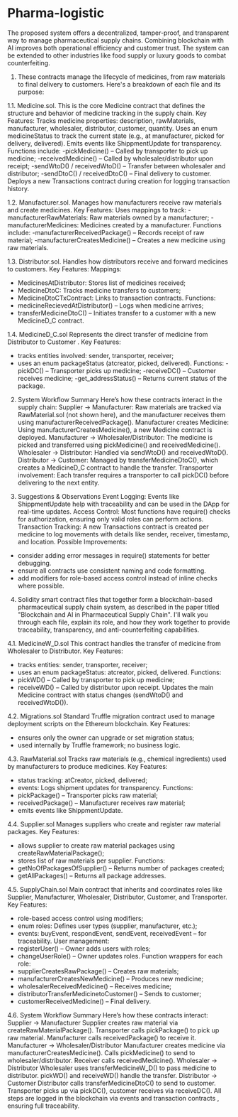 # Pharma-logistic
The proposed system offers a decentralized, tamper-proof, and transparent way to manage pharmaceutical supply chains. Combining blockchain with AI improves both operational efficiency and customer trust. The system can be extended to other industries like food supply or luxury goods to combat counterfeiting.

1. These contracts manage the lifecycle of medicines, from raw materials to final delivery to customers. Here's a breakdown of each file and its purpose:

1.1.  Medicine.sol. This is the core Medicine contract that defines the structure and behavior of medicine tracking in the supply chain. 
Key Features:  Tracks medicine properties: description, rawMaterials, manufacturer, wholesaler, distributor, customer, quantity. Uses an enum medicineStatus to track the current state (e.g., at manufacturer, picked for delivery, delivered). Emits events like ShippmentUpdate for transparency.
Functions include:
-pickMedicine() – Called by transporter to pick up medicine;
-receivedMedicine() – Called by wholesaler/distributor upon receipt;
-sendWtoD() / receivedWtoD() – Transfer between wholesaler and distributor;
-sendDtoC() / receivedDtoC() – Final delivery to customer.
Deploys a new Transactions contract during creation for logging transaction history.

1.2. Manufacturer.sol. Manages how manufacturers receive raw materials and create medicines.
Key Features: Uses mappings to track:
-manufacturerRawMaterials: Raw materials owned by a manufacturer;
-manufacturerMedicines: Medicines created by a manufacturer.
Functions include:
-manufacturerReceivedPackage() – Records receipt of raw material;
-manufacturerCreatesMedicine() – Creates a new medicine using raw materials.

1.3. Distributor.sol. Handles how distributors receive and forward medicines to customers.
Key Features: Mappings:
- MedicinesAtDistributor: Stores list of medicines received;
- MedicineDtoC: Tracks medicine transfers to customers;
- MedicineDtoCTxContract: Links to transaction contracts.
Functions:
- medicineRecievedAtDistributor() – Logs when medicine arrives;
- transferMedicineDtoC() – Initiates transfer to a customer with a new MedicineD_C contract.

1.4. MedicineD_C.sol
Represents the direct transfer of medicine from Distributor to Customer .
Key Features:
- tracks entities involved: sender, transporter, receiver;
- uses an enum packageStatus (atcreator, picked, delivered).
Functions:
-pickDC() – Transporter picks up medicine;
-receiveDC() – Customer receives medicine;
-get_addressStatus() – Returns current status of the package.

2. System Workflow Summary
Here’s how these contracts interact in the supply chain:
Supplier → Manufacturer: Raw materials are tracked via RawMaterial.sol (not shown here), and the manufacturer receives them using manufacturerReceivedPackage().
Manufacturer creates Medicine: Using manufacturerCreatesMedicine(), a new Medicine contract is deployed.
Manufacturer → Wholesaler/Distributor: The medicine is picked and transferred using pickMedicine() and receivedMedicine().
Wholesaler → Distributor: Handled via sendWtoD() and receivedWtoD().
Distributor → Customer: Managed by transferMedicineDtoC(), which creates a MedicineD_C contract to handle the transfer.
Transporter involvement: Each transfer requires a transporter to call pickDC() before delivering to the next entity.

3. Suggestions & Observations
Event Logging: Events like ShippmentUpdate help with traceability and can be used in the DApp for real-time updates.
Access Control: Most functions have require() checks for authorization, ensuring only valid roles can perform actions.
Transaction Tracking: A new Transactions contract is created per medicine to log movements with details like sender, receiver, timestamp, and location.
Possible Improvements:
- consider adding error messages in require() statements for better debugging.
- ensure all contracts use consistent naming and code formatting.
- add modifiers for role-based access control instead of inline checks where possible.

4. Solidity smart contract files that together form a blockchain-based pharmaceutical supply chain system, as described in the paper titled "Blockchain and AI in Pharmaceutical Supply Chain". I'll walk you through each file, explain its role, and how they work together to provide traceability, transparency, and anti-counterfeiting capabilities.

4.1. MedicineW_D.sol
This contract handles the transfer of medicine from Wholesaler to Distributor.
Key Features:
- tracks entities: sender, transporter, receiver;
- uses an enum packageStatus: atcreator, picked, delivered.
Functions:
- pickWD() – Called by transporter to pick up medicine;
- receiveWD() – Called by distributor upon receipt.
Updates the main Medicine contract with status changes (sendWtoD() and receivedWtoD()).

4.2. Migrations.sol
Standard Truffle migration contract used to manage deployment scripts on the Ethereum blockchain.
Key Features:
- ensures only the owner can upgrade or set migration status;
- used internally by Truffle framework; no business logic.

4.3. RawMaterial.sol
Tracks raw materials (e.g., chemical ingredients) used by manufacturers to produce medicines.
Key Features:
- status tracking: atCreator, picked, delivered;
- events: Logs shipment updates for transparency.
Functions:
- pickPackage() – Transporter picks raw material;
- receivedPackage() – Manufacturer receives raw material;
- emits events like ShippmentUpdate.

4.4. Supplier.sol
Manages suppliers who create and register raw material packages.
Key Features:
- allows supplier to create raw material packages using createRawMaterialPackage();
- stores list of raw materials per supplier.
Functions:
- getNoOfPackagesOfSupplier() – Returns number of packages created;
- getAllPackages() – Returns all package addresses.

4.5. SupplyChain.sol
Main contract that inherits and coordinates roles like Supplier, Manufacturer, Wholesaler, Distributor, Customer, and Transporter.
Key Features:
- role-based access control using modifiers;
- enum roles: Defines user types (supplier, manufacturer, etc.);
- events: buyEvent, respondEvent, sendEvent, receivedEvent – for traceability.
User management:
- registerUser() – Owner adds users with roles;
- changeUserRole() – Owner updates roles.
Function wrappers for each role:
- supplierCreatesRawPackage() – Creates raw materials;
- manufacturerCreatesNewMedicine() – Produces new medicine;
- wholesalerReceivedMedicine() – Receives medicine;
- distributorTransferMedicinetoCustomer() – Sends to customer;
- customerReceivedMedicine() – Final delivery.

4.6. System Workflow Summary
Here’s how these contracts interact:
Supplier → Manufacturer
Supplier creates raw material via createRawMaterialPackage().
Transporter calls pickPackage() to pick up raw material.
Manufacturer calls receivedPackage() to receive it.
Manufacturer → Wholesaler/Distributor
Manufacturer creates medicine via manufacturerCreatesMedicine().
Calls pickMedicine() to send to wholesaler/distributor.
Receiver calls receivedMedicine().
Wholesaler → Distributor
Wholesaler uses transferMedicineW_D() to pass medicine to distributor.
pickWD() and receiveWD() handle the transfer.
Distributor → Customer
Distributor calls transferMedicineDtoC() to send to customer.
Transporter picks up via pickDC(), customer receives via receiveDC().
All steps are logged in the blockchain via events and transaction contracts , ensuring full traceability.
